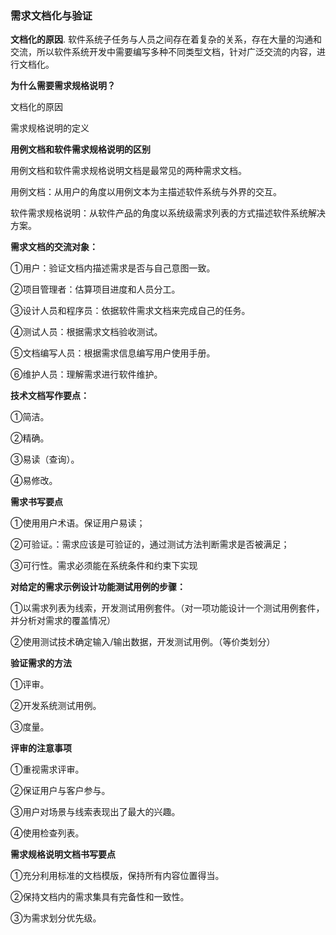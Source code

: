 ### **需求文档化与验证**



**文档化的原因**. 
软件系统子任务与人员之间存在着复杂的关系，存在大量的沟通和交流，所以软件系统开发中需要编写多种不同类型文档，针对广泛交流的内容，进行文档化。



**为什么需要需求规格说明？**

文档化的原因

需求规格说明的定义



**用例文档和软件需求规格说明的区别**

用例文档和软件需求规格说明文档是最常见的两种需求文档。

用例文档：从用户的角度以用例文本为主描述软件系统与外界的交互。

软件需求规格说明：从软件产品的角度以系统级需求列表的方式描述软件系统解决方案。



**需求文档的交流对象：**

①用户：验证文档内描述需求是否与自己意图一致。

②项目管理者：估算项目进度和人员分工。

③设计人员和程序员：依据软件需求文档来完成自己的任务。

④测试人员：根据需求文档验收测试。

⑤文档编写人员：根据需求信息编写用户使用手册。

⑥维护人员：理解需求进行软件维护。



**技术文档写作要点：**

①简洁。

②精确。

③易读（查询）。

④易修改。



**需求书写要点**

①使用用户术语。保证用户易读；

②可验证。：需求应该是可验证的，通过测试方法判断需求是否被满足；

③可行性。需求必须能在系统条件和约束下实现



**对给定的需求示例设计功能测试用例的步骤：**

①以需求列表为线索，开发测试用例套件。（对一项功能设计一个测试用例套件，并分析对需求的覆盖情况）

②使用测试技术确定输入/输出数据，开发测试用例。（等价类划分）



**验证需求的方法**

①评审。

②开发系统测试用例。

③度量。



**评审的注意事项**

①重视需求评审。

②保证用户与客户参与。

③用户对场景与线索表现出了最大的兴趣。

④使用检查列表。



**需求规格说明文档书写要点**

①充分利用标准的文档模版，保持所有内容位置得当。

②保持文档内的需求集具有完备性和⼀致性。

③为需求划分优先级。





